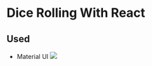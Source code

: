 # Dice Rolling With React
## Used
- Material UI
![](https://github.com/murat7001/sisterslab-bootcamp/blob/main/week-3/diceRollingApp/image/dice1.png)
